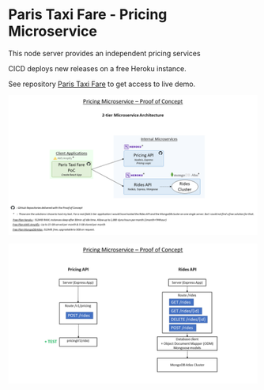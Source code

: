 # Paris Taxi Fare - Pricing Microservice

This node server provides an independent pricing services

CICD deploys new releases on a free Heroku instance.

See repository [Paris Taxi Fare](https://github.com/Ludo171/paris-taxi-fare-frontend) to get access to live demo.

![API Diagram](./ArchitectureDiagrams/Diapositive1.PNG)

![API Diagram](./ArchitectureDiagrams/Diapositive3.PNG)
